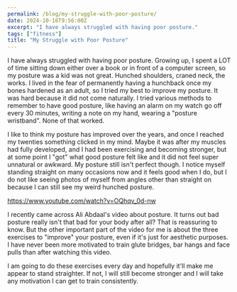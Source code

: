 ```yaml
---
permalink: /blog/my-struggle-with-poor-posture/
date: 2024-10-16T9:56:00Z 
excerpt: "I have always struggled with having poor posture."
tags: ["fitness"]
title: "My Struggle with Poor Posture"
---
```

I have always struggled with having poor posture. Growing up, I spent a LOT of time sitting down either over a book or in front of a computer screen, so my posture was a kid was not great. Hunched shoulders, craned neck, the works. I lived in the fear of permanently having a hunchback once my bones hardened as an adult, so I tried my best to improve my posture. It was hard because it did not come naturally. I tried various methods to remember to have good posture, like having an alarm on my watch go off every 30 minutes, writing a note on my hand, wearing a "posture wristband". None of that worked.

I like to think my posture has improved over the years, and once I reached my twenties something clicked in my mind. Maybe it was after my muscles had fully developed, and I had been exercising and becoming stronger, but at some point I "got" what good posture felt like and it did not feel super unnatural or awkward. My posture still isn't perfect though. I notice myself standing straight on many occasions now and it feels good when I do, but I do not like seeing photos of myself from angles other than straight on because I can still see my weird hunched posture. 

https://www.youtube.com/watch?v=OQhqv_0d-nw

I recently came across Ali Abdaal's video about posture. It turns out bad posture really isn't that bad for your body after all? That is reassuring to know. But the other important part of the video for me is about the three exercises to "improve" your posture, even if it's just for aesthetic purposes. I have never been more motivated to train glute bridges, bar hangs and face pulls than after watching this video.

I am going to do these exercises every day and hopefully it'll make me appear to stand straighter. If not, I will still become stronger and I will take any motivation I can get to train consistently.

